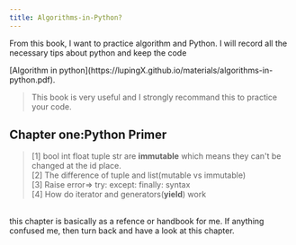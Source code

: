 ```yaml
---
title: Algorithms-in-Python?
---
```


<p class="lead"> From this book, I want to practice algorithm and Python. I will record all the necessary tips about python and keep the code</p>
[Algorithm in python](https://lupingX.github.io/materials/algorithms-in-python.pdf).

>This book is very useful and I strongly recommand this to practice your code.

## Chapter one:Python Primer
>[1] bool int float tuple str are **immutable** which means they can't be changed at the id place.
<br>[2] The difference of tuple and list(mutable vs immutable)
<br>[3] Raise error=> try: except: finally: syntax
<br>[4] How do iterator and generators(**yield**) work

<br>this chapter is basically as a refence or handbook for me. If anything confused me, then turn back and have a look at this chapter.
